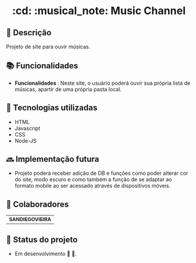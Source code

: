 <h1 align="center">:cd: :musical_note: Music Channel</h1>

## :memo: Descrição
Projeto de site para ouvir músicas.

## :books: Funcionalidades
* <b>Funcionalidades </b>:  Neste site, o usuário poderá ouvir sua própria lista de músicas, apartir de uma própria pasta local.

## :wrench: Tecnologias utilizadas
* HTML
* Javascript
* CSS
* Node-JS

## :soon: Implementação futura
* Projeto poderá receber adição de DB e funções como poder alterar cor do site, modo escuro e como também a função de se adaptar ao formato mobile ao ser acessado através de dispositivos móveis.

## :handshake: Colaboradores
<table>
  <tr>
    <td align="center">
      <a href="https://github.com/SANDIEGOVIEIRA">
        <sub>
          <b>SANDIEGOVIEIRA</b>
        </sub>
      </a>
    </td>
  </tr>
</table>

## :dart: Status do projeto
* Em desenvolvimento :construction_worker: :construction:.
